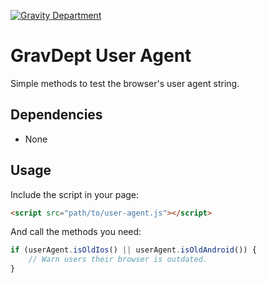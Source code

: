 [![Gravity Department](https://cdn.gravitydept.com/github/repo-header.png)](https://gravitydept.com/)

# GravDept User Agent

Simple methods to test the browser's user agent string.

## Dependencies

- None

## Usage

Include the script in your page:

``` html
<script src="path/to/user-agent.js"></script>
```

And call the methods you need:

``` js
if (userAgent.isOldIos() || userAgent.isOldAndroid()) {
    // Warn users their browser is outdated.
}
```
